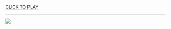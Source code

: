 
<a href="https://premium76.site?title=unblocked_wheelie_games&ref=13M">CLICK TO PLAY</a></h3>
<hr>

<a href="https://premium76.site?title=unblocked_wheelie_games&ref=13M"><img src="https://clearcache.store/games.png"></a>


